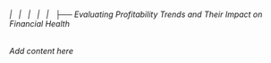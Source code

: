 ###### |   |   |   |   |   ├── Evaluating Profitability Trends and Their Impact on Financial Health

*Add content here*